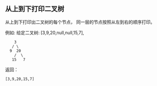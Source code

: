 ## 从上到下打印二叉树
从上到下打印出二叉树的每个节点，
同一层的节点按照从左到右的顺序打印。

 

例如:
给定二叉树: [3,9,20,null,null,15,7],

```text
    3
   / \
  9  20
    /  \
   15   7
```

返回：

```text
[3,9,20,15,7]
```
